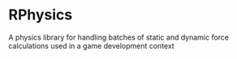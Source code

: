 # RPhysics
A physics library for handling batches of static and dynamic force calculations used in a game development context
